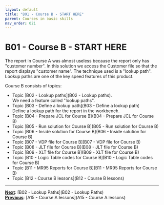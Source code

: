 ```yaml
---
layout: default
title: "B01 - Course B - START HERE"
parent: Courses in basic skills
nav_order: 021
---
```


# B01 - Course B - START HERE

The report in Course A was almost useless because the report only has "customer number".  In this solution we access the Customer file so that the report displays "customer name".  The technique used is a "lookup path".  Lookup paths are one of the key speed features of this product.

Course B consists of topics:

- Topic [B02 - Lookup paths](B02 - Lookup paths).  
  We need a feature called "lookup paths".  
- Topic [B03 - Define a lookup path](B03 - Define a lookup path)  
  Define a lookup path for the report in the workbench.  
- Topic [B04 - Prepare JCL for Course B](B04 - Prepare JCL for Course B)  
- Topic [B05 - Run solution for Course B](B05 - Run solution for Course B)   
- Topic [B06 - Inside solution for Course B](B06 - Inside solution for Course B)  
- Topic [B07 - VDP file for Course B](B07 - VDP file for Course B)  
- Topic [B08 - JLT file for Course B](B08 - JLT file for Course B)  
- Topic [B09 - XLT file for Course B](B09 - XLT file for Course B)  
- Topic [B10 - Logic Table codes for Course B](B10 - Logic Table codes for Course B)  
- Topic [B11 - MR95 Reports for Course B](B11 - MR95 Reports for Course B)  
- Topic [B12 - Course B lessons](B12 - Course B lessons)  


---
**<u>Next</u>**: [B02 - Lookup Paths](B02 - Lookup Paths)   
**<u>Previous</u>**: [A15 - Course A lessons](A15 - Course A lessons)  
